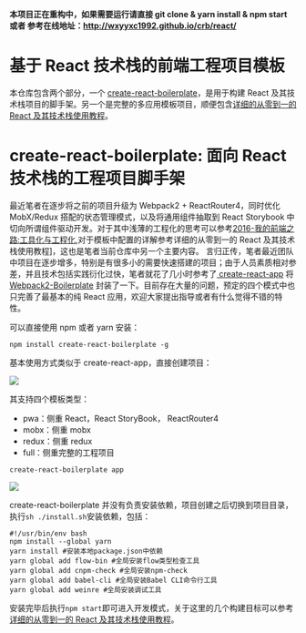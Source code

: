 **本项目正在重构中，如果需要运行请直接 git clone & yarn install & npm start 或者 参考在线地址：http://wxyyxc1992.github.io/crb/react/**

# 基于 React 技术栈的前端工程项目模板

本仓库包含两个部分，一个 [create-react-boilerplate](https://github.com/wxyyxc1992/Webpack2-React-Redux-Boilerplate/tree/master/create-react-boilerplate)，是用于构建 React 及其技术栈项目的脚手架。另一个是完整的多应用模板项目，顺便包含[详细的从零到一的 React 及其技术栈使用教程](https://github.com/wxyyxc1992/Webpack2-React-Redux-Boilerplate/blob/master/Tutorial.md)。

# create-react-boilerplate: 面向 React 技术栈的工程项目脚手架

最近笔者在逐步将之前的项目升级为 Webpack2 + ReactRouter4，同时优化 MobX/Redux 搭配的状态管理模式，以及将通用组件抽取到 React Storybook 中切向所谓组件驱动开发。对于其中浅薄的工程化的思考可以参考[2016-我的前端之路:工具化与工程化](https://zhuanlan.zhihu.com/p/24575395),对于模板中配置的详解参考详细的从零到一的 React 及其技术栈使用教程]，这也是笔者当前仓库中另一个主要内容。
言归正传，笔者最近团队中项目在逐步增多，特别是有很多小的需要快速搭建的项目；由于人员素质相对参差，并且技术包括实践衍化过快，笔者就花了几小时参考了[ create-react-app](https://segmentfault.com/a/1190000006055973) 将 [Webpack2-Boilerplate](https://github.com/wxyyxc1992/Webpack2-React-Redux-Boilerplate/blob/master/boilerplate/README.md) 封装了一下。目前存在大量的问题，预定的四个模式中也只完善了最基本的纯 React 应用，欢迎大家提出指导或者有什么觉得不错的特性。

可以直接使用 npm 或者 yarn 安装：
```
npm install create-react-boilerplate -g
```
基本使用方式类似于 create-react-app，直接创建项目：

![](https://coding.net/u/hoteam/p/Cache/git/raw/master/2017/2/2/WX20170221-22060311.png)

其支持四个模板类型：
- pwa：侧重 React，React StoryBook， ReactRouter4
- mobx：侧重 mobx
- redux：侧重 redux
- full：侧重完整的工程项目

```
create-react-boilerplate app
```
![](https://coding.net/u/hoteam/p/Cache/git/raw/master/2017/2/2/WX20170221-220910aa.png)

create-react-boilerplate 并没有负责安装依赖，项目创建之后切换到项目目录，执行`sh ./install.sh`安装依赖，包括：

```
#!/usr/bin/env bash
npm install --global yarn
yarn install #安装本地package.json中依赖
yarn global add flow-bin #全局安装flow类型检查工具
yarn global add cnpm-check #全局安装npm-check
yarn global add babel-cli #全局安装Babel CLI命令行工具
yarn global add weinre #全局安装调试工具
```

安装完毕后执行`npm start`即可进入开发模式，关于这里的几个构建目标可以参考[详细的从零到一的 React 及其技术栈使用教程](https://github.com/wxyyxc1992/Webpack2-React-Redux-Boilerplate/blob/master/boilerplate/README.md)。
